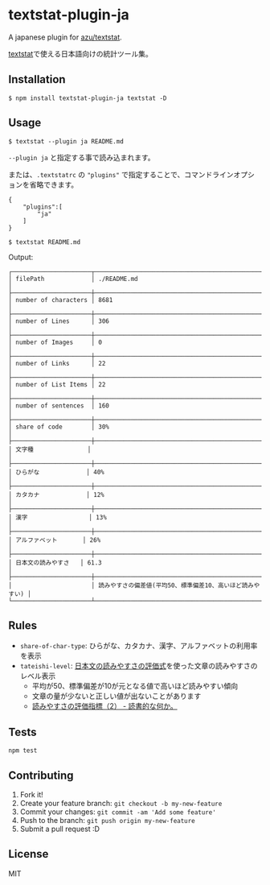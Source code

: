 # textstat-plugin-ja

A japanese plugin for [azu/textstat](https://github.com/azu/textstat "azu/textstat").

[textstat](https://github.com/azu/textstat "azu/textstat")で使える日本語向けの統計ツール集。

## Installation

    $ npm install textstat-plugin-ja textstat -D

## Usage

    $ textstat --plugin ja README.md
    
`--plugin ja` と指定する事で読み込まれます。


または、`.textstatrc` の `"plugins"` で指定することで、コマンドラインオプションを省略できます。

```
{
    "plugins":[
        "ja"
    ]
}
```

    $ textstat README.md

Output:

```
┌──────────────────────┬────────────────────────────────────────────────────────────┐
│ filePath             │ ./README.md                                                │
├──────────────────────┼────────────────────────────────────────────────────────────┤
│ number of characters │ 8681                                                       │
├──────────────────────┼────────────────────────────────────────────────────────────┤
│ number of Lines      │ 306                                                        │
├──────────────────────┼────────────────────────────────────────────────────────────┤
│ number of Images     │ 0                                                          │
├──────────────────────┼────────────────────────────────────────────────────────────┤
│ number of Links      │ 22                                                         │
├──────────────────────┼────────────────────────────────────────────────────────────┤
│ number of List Items │ 22                                                         │
├──────────────────────┼────────────────────────────────────────────────────────────┤
│ number of sentences  │ 160                                                        │
├──────────────────────┼────────────────────────────────────────────────────────────┤
│ share of code        │ 30%                                                        │
├──────────────────────┼────────────────────────────────────────────────────────────┤
│ 文字種               │                                                            │
├──────────────────────┼────────────────────────────────────────────────────────────┤
│ ひらがな             │ 40%                                                        │
├──────────────────────┼────────────────────────────────────────────────────────────┤
│ カタカナ             │ 12%                                                        │
├──────────────────────┼────────────────────────────────────────────────────────────┤
│ 漢字                 │ 13%                                                        │
├──────────────────────┼────────────────────────────────────────────────────────────┤
│ アルファベット       │ 26%                                                        │
├──────────────────────┼────────────────────────────────────────────────────────────┤
│ 日本文の読みやすさ   │ 61.3                                                       │
├──────────────────────┼────────────────────────────────────────────────────────────┤
│                      │ 読みやすさの偏差値(平均50、標準偏差10、高いほど読みやすい) │
└──────────────────────┴────────────────────────────────────────────────────────────┘
```

## Rules

- `share-of-char-type`: ひらがな、カタカナ、漢字、アルファベットの利用率を表示
- `tateishi-level`: [日本文の読みやすさの評価式](https://ipsj.ixsq.nii.ac.jp/ej/?action=pages_view_main&active_action=repository_view_main_item_detail&item_id=37773&item_no=1&page_id=13&block_id=8 "日本文の読みやすさの評価式")を使った文章の読みやすさのレベル表示
    - 平均が50、標準偏差が10が元となる値で高いほど読みやすい傾向
    - 文章の量が少ないと正しい値が出ないことがあります
    - [読みやすさの評価指標（2） - 読書的な何か。](http://doksyo-tek.hatenablog.com/entry/2015/05/19/104050 "読みやすさの評価指標（2） - 読書的な何か。")

## Tests

    npm test

## Contributing

1. Fork it!
2. Create your feature branch: `git checkout -b my-new-feature`
3. Commit your changes: `git commit -am 'Add some feature'`
4. Push to the branch: `git push origin my-new-feature`
5. Submit a pull request :D

## License

MIT